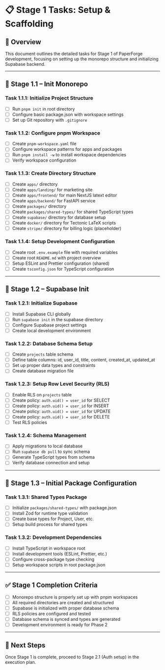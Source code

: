 # 📋 Stage 1 Tasks: Setup & Scaffolding

## 🎯 Overview
This document outlines the detailed tasks for Stage 1 of PaperForge development, focusing on setting up the monorepo structure and initializing Supabase backend.

---

## 🔹 Stage 1.1 – Init Monorepo

### Task 1.1.1: Initialize Project Structure
- [ ] Run `pnpm init` in root directory
- [ ] Configure basic package.json with workspace settings
- [ ] Set up Git repository with `.gitignore`

### Task 1.1.2: Configure pnpm Workspace
- [ ] Create `pnpm-workspace.yaml` file
- [ ] Configure workspace patterns for apps and packages
- [ ] Run `pnpm install -w` to install workspace dependencies
- [ ] Verify workspace configuration

### Task 1.1.3: Create Directory Structure
- [ ] Create `apps/` directory
- [ ] Create `apps/landing/` for marketing site
- [ ] Create `apps/frontend/` for main NextJS latext editor
- [ ] Create `apps/backend/` for FastAPI service 
- [ ] Create `packages/` directory
- [ ] Create `packages/shared-types/` for shared TypeScript types
- [ ] Create `supabase/` directory for database setup
- [ ] Create `docker/` directory for Tectonic LaTeX scripts
- [ ] Create `stripe/` directory for billing logic (placeholder)

### Task 1.1.4: Setup Development Configuration
- [ ] Create root `.env.example` file with required variables
- [ ] Create root `README.md` with project overview
- [ ] Setup ESLint and Prettier configuration (shared)
- [ ] Create `tsconfig.json` for TypeScript configuration

---

## 🔹 Stage 1.2 – Supabase Init

### Task 1.2.1: Initialize Supabase
- [ ] Install Supabase CLI globally
- [ ] Run `supabase init` in the supabase directory
- [ ] Configure Supabase project settings
- [ ] Create local development environment

### Task 1.2.2: Database Schema Setup
- [ ] Create `projects` table schema
- [ ] Define table columns: id, user_id, title, content, created_at, updated_at
- [ ] Set up proper data types and constraints
- [ ] Create database migration file

### Task 1.2.3: Setup Row Level Security (RLS)
- [ ] Enable RLS on `projects` table
- [ ] Create policy: `auth.uid() = user_id` for SELECT
- [ ] Create policy: `auth.uid() = user_id` for INSERT
- [ ] Create policy: `auth.uid() = user_id` for UPDATE
- [ ] Create policy: `auth.uid() = user_id` for DELETE
- [ ] Test RLS policies

### Task 1.2.4: Schema Management
- [ ] Apply migrations to local database
- [ ] Run `supabase db pull` to sync schema
- [ ] Generate TypeScript types from schema
- [ ] Verify database connection and setup

---

## 🔹 Stage 1.3 – Initial Package Configuration

### Task 1.3.1: Shared Types Package
- [ ] Initialize `packages/shared-types/` with package.json
- [ ] Install Zod for runtime type validation
- [ ] Create base types for Project, User, etc.
- [ ] Setup build process for shared types

### Task 1.3.2: Development Dependencies
- [ ] Install TypeScript in workspace root
- [ ] Install development tools (ESLint, Prettier, etc.)
- [ ] Configure cross-package type checking
- [ ] Setup workspace scripts in root package.json

---

## ✅ Stage 1 Completion Criteria

- [ ] Monorepo structure is properly set up with pnpm workspaces
- [ ] All required directories are created and structured
- [ ] Supabase is initialized with proper database schema
- [ ] RLS policies are configured and tested
- [ ] Database schema is synced and types are generated
- [ ] Development environment is ready for Phase 2

---

## 🚀 Next Steps
Once Stage 1 is complete, proceed to Stage 2.1 (Auth setup) in the execution plan.
